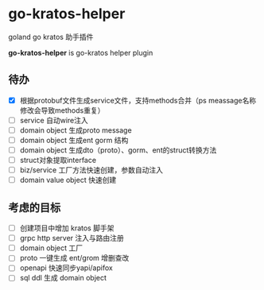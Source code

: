 # go-kratos-helper
goland go kratos 助手插件

<!-- Plugin description -->
**go-kratos-helper** is go-kratos helper plugin
<!-- Plugin description end -->

## 待办
- [x] 根据protobuf文件生成service文件，支持methods合并（ps meassage名称修改会导致methods重复）
- [ ] service 自动wire注入
- [ ] domain object 生成proto message
- [ ] domain object 生成ent gorm 结构
- [ ] domain object 生成dto（proto）、gorm、ent的struct转换方法
- [ ] struct对象提取interface
- [ ] biz/service 工厂方法快速创建，参数自动注入
- [ ] domain value object 快速创建

## 考虑的目标
- [ ] 创建项目中增加 kratos 脚手架
- [ ] grpc http server 注入与路由注册
- [ ] domain object 工厂
- [ ] proto 一键生成 ent/grom 增删查改
- [ ] openapi 快速同步yapi/apifox
- [ ] sql ddl 生成 domain object